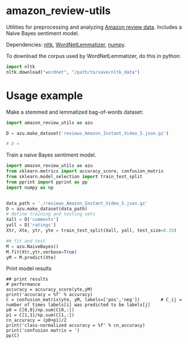 # amazon_review-utils
Utilities for preprocessing and analyzing [Amazon review data](http://jmcauley.ucsd.edu/data/amazon/).  Includes a Naive Bayes sentiment model.

Dependencies: [nltk](http://www.nltk.org/), [WordNetLemmatizer](http://www.nltk.org/_modules/nltk/stem/wordnet.html), [numpy](http://www.numpy.org/).

To download the corpus used by WordNetLemmatizer, do this in python:

```python
import nltk
nltk.download("wordnet", "/path/to/save/nltk_data")
```


# Usage example
Make a stemmed and lemmatized bag-of-words dataset:

```python
import amazon_review_utils as azu

D = azu.make_dataset('reviews_Amazon_Instant_Video_5.json.gz')

# D = 
```

Train a naive Bayes sentiment model.
```python
import amazon_review_utils as azu
from sklearn.metrics import accuracy_score, confusion_matrix
from sklearn.model_selection import train_test_split
from pprint import pprint as pp
import numpy as np


data_path = './reviews_Amazon_Instant_Video_5.json.gz'
D = azu.make_dataset(data_path)
# define training and testing sets
Xall = D['comments']
yall = D['ratings']
Xtr, Xte, ytr, yte = train_test_split(Xall, yall, test_size=0.33)

## fit and test
M = azu.NaiveBayes()
M.fit(Xtr,ytr,verbose=True)
yM = M.predict(Xte)
```

Print model results
```
## print results
# performance
accuracy = accuracy_score(yte,yM)
print('accuracy = %f' % accuracy)
C = confusion_matrix(yte, yM, labels=['pos','neg'])        # C_ij = number of times labels[i] was predicted to be labels[j]
p0 = C[0,0]/np.sum(C[0,:])
p1 = C[1,1]/np.sum(C[1,:])
cn_accuracy = (p0+p1)/2
print('class-normalized accuracy = %f' % cn_accuracy)
print('confusion matrix = ')
pp(C)
```




```
